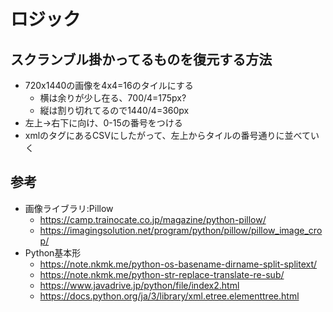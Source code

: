 # ロジック

## スクランブル掛かってるものを復元する方法

- 720x1440の画像を4x4=16のタイルにする
  - 横は余りが少し在る、700/4=175px?
  - 縦は割り切れてるので1440/4=360px
- 左上->右下に向け、0-15の番号をつける
- xmlの<Scramble>タグにあるCSVにしたがって、左上からタイルの番号通りに並べていく

## 参考

- 画像ライブラリ:Pillow
  - https://camp.trainocate.co.jp/magazine/python-pillow/
  - https://imagingsolution.net/program/python/pillow/pillow_image_crop/
- Python基本形
  - https://note.nkmk.me/python-os-basename-dirname-split-splitext/
  - https://note.nkmk.me/python-str-replace-translate-re-sub/
  - https://www.javadrive.jp/python/file/index2.html
  - https://docs.python.org/ja/3/library/xml.etree.elementtree.html
